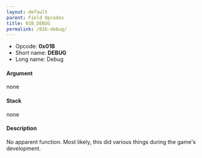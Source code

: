 ```yaml
---
layout: default
parent: Field Opcodes
title: 01B_DEBUG
permalink: /01b-debug/
---
```


-   Opcode: **0x01B**
-   Short name: **DEBUG**
-   Long name: Debug

#### Argument

none

#### Stack

none

#### Description

No apparent function. Most likely, this did various things during the game's development.
